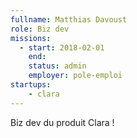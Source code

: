 ```yaml
---
fullname: Matthias Davoust
role: Biz dev
missions:
  - start: 2018-02-01
    end:
    status: admin
    employer: pole-emploi
startups:
    - clara
---
```


Biz dev du produit Clara !
